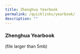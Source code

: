 ```yaml
---
title: Zhenghua Yearbook
permalink: /quicklinks/yearbook/
description: ""
---
```




### Zhenghua Yearbook
(file larger than 5mb)

